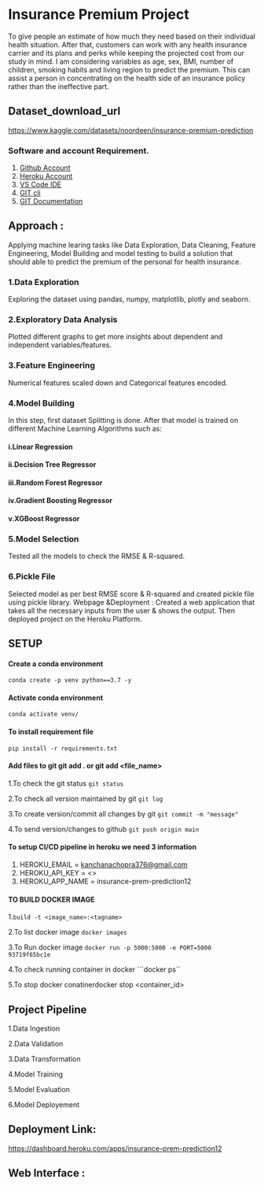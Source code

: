 # Insurance Premium Project

To give people an estimate of how much they need based on their individual health situation. After that, customers can work with any health insurance carrier and its plans and perks while keeping the projected cost from our study in mind. I am considering variables as age, sex, BMI, number of children, smoking habits and living region to predict the premium. This can assist a person in concentrating on the health side of an insurance policy rather than the ineffective part.

## Dataset_download_url
 https://www.kaggle.com/datasets/noordeen/insurance-premium-prediction

### Software and account Requirement.

1. [Github Account](https://github.com)
2. [Heroku Account](https://dashboard.heroku.com/login)
3. [VS Code IDE](https://code.visualstudio.com/download)
4. [GIT cli](https://git-scm.com/downloads)
5. [GIT Documentation](https://git-scm.com/docs/gittutorial)

## Approach :
Applying machine learing tasks like Data Exploration, Data Cleaning, Feature Engineering, Model Building and model testing to build a solution that should able to predict the premium of the personal for health insurance.

### 1.Data Exploration 
Exploring the dataset using pandas, numpy, matplotlib, plotly and seaborn.

### 2.Exploratory Data Analysis 
Plotted different graphs to get more insights about dependent and independent variables/features.

### 3.Feature Engineering 
Numerical features scaled down and Categorical features encoded.

### 4.Model Building 
In this step, first dataset Splitting is done. After that model is trained on different Machine Learning Algorithms such as:
#### i.Linear Regression
#### ii.Decision Tree Regressor
#### iii.Random Forest Regressor
#### iv.Gradient Boosting Regressor
#### v.XGBoost Regressor

### 5.Model Selection 
Tested all the models to check the RMSE & R-squared.

### 6.Pickle File 
Selected model as per best RMSE score & R-squared and created pickle file using pickle library.
Webpage &Deployment : Created a web application that takes all the necessary inputs from the user & shows the output. Then deployed project on the Heroku Platform.


## SETUP

#### Create a conda environment
```conda create -p venv python==3.7 -y```

#### Activate conda environment
```conda activate venv/```

#### To install requirement file
```pip install -r requirements.txt```

#### Add files to git git add . or git add <file_name>
1.To check the git status ```git status```

2.To check all version maintained by git ```git log```

3.To create version/commit all changes by git ```git commit -m "message"```

4.To send version/changes to github ```git push origin main```




#### To setup CI/CD pipeline in heroku we need 3 information
1. HEROKU_EMAIL = kanchanachopra376@gmail.com
2. HEROKU_API_KEY = <>
3. HEROKU_APP_NAME = insurance-prem-prediction12

#### TO BUILD DOCKER IMAGE

1.``` build -t <image_name>:<tagname> ```

2.To list docker image ```docker images```

3.To Run docker image ```docker run -p 5000:5000 -e PORT=5000 93719f65bc1e```

4.To check running container in docker ```docker ps``

5.To stop docker conatinerdocker stop <container_id>

## Project Pipeline
1.Data Ingestion

2.Data Validation

3.Data Transformation

4.Model Training

5.Model Evaluation

6.Model Deployement

## Deployment Link:
https://dashboard.heroku.com/apps/insurance-prem-prediction12


## Web Interface :
